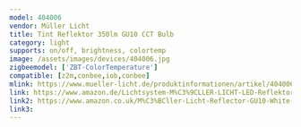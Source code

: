 ```yaml
---
model: 404006 
vendor: Müller Licht 
title: Tint Reflektor 350lm GU10 CCT Bulb
category: light
supports: on/off, brightness, colortemp
image: /assets/images/devices/404006.jpg
zigbeemodel: ['ZBT-ColorTemperature']
compatible: [z2m,conbee,iob,conbee]
mlink: https://www.mueller-licht.de/produktinformationen/artikel/404006/
link: https://www.amazon.de/Lichtsystem-M%C3%9CLLER-LICHT-LED-Reflektor-individuelles-Stimmungslicht/dp/B07XBKKYXL
link2: https://www.amazon.co.uk/M%C3%BCller-Licht-Reflector-GU10-White-Compatible-Controllable/dp/B07CSGFRVP
link3: 
---
```





